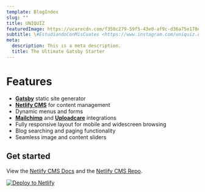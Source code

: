 ```yaml
---
template: BlogIndex
slug: ""
title: UNIQUIZ
featuredImage: https://ucarecdn.com/f350c279-59f5-43e0-af9c-d36a75e178e4/
subtitle: \#EstudiandoConMisCuates <https://www.instagram.com/uniquiz.oficial/>
meta:
  description: This is a meta description.
  title: The Ultimate Gatsby Starter
---
```


# Features

- **[Gatsby](https://gatsbyjs.org)** static site generator
- **[Netlify CMS](https://github.com/netlify/netlify-cms)** for content management
- Dynamic menus and forms
- **[Mailchimp](http://mailchimp.com)** and **[Uploadcare](https://uploadcare.com)** integrations
- Fully responsive layout for mobile and widescreen browsing
- Blog searching and paging functionality
- Seamless image and content sliders

## Get started

View the [Netlify CMS Docs](https://www.netlifycms.org/docs/) and the [Netlify CMS Repo](https://github.com/netlify/netlify-cms).

[![Deploy to Netlify](https://www.netlify.com/img/deploy/button.svg)](https://app.netlify.com/start/deploy?repository=https://github.com/thriveweb/yellowcake&stack=cms)
